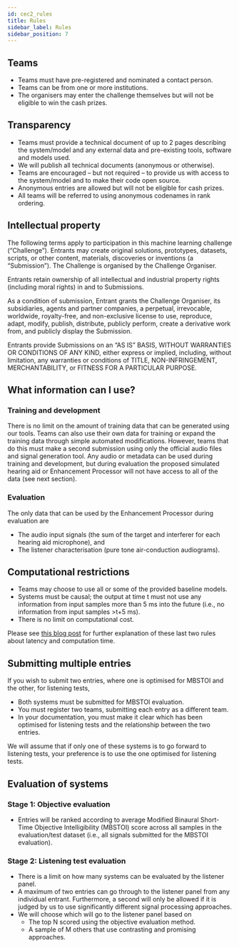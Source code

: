 ```yaml
---
id: cec2_rules
title: Rules
sidebar_label: Rules
sidebar_position: 7
---
```


## Teams

- Teams must have pre-registered and nominated a contact person.
- Teams can be from one or more institutions.
- The organisers may enter the challenge themselves but will not be eligible to win the cash prizes.

## Transparency

- Teams must provide a technical document of up to 2 pages describing the system/model and any external data and pre-existing tools, software and models used.
- We will publish all technical documents (anonymous or otherwise).
- Teams are encouraged – but not required – to provide us with access to the system/model and to make their code open source.
- Anonymous entries are allowed but will not be eligible for cash prizes.
- All teams will be referred to using anonymous codenames in rank ordering.

## Intellectual property

The following terms apply to participation in this machine learning challenge (“Challenge”). Entrants may create original solutions, prototypes, datasets, scripts, or other content, materials, discoveries or inventions (a “Submission”). The Challenge is organised by the Challenge Organiser.

Entrants retain ownership of all intellectual and industrial property rights (including moral rights) in and to Submissions.

As a condition of submission, Entrant grants the Challenge Organiser, its subsidiaries, agents and partner companies, a perpetual, irrevocable, worldwide, royalty-free, and non-exclusive license to use, reproduce, adapt, modify, publish, distribute, publicly perform, create a derivative work from, and publicly display the Submission.

Entrants provide Submissions on an “AS IS” BASIS, WITHOUT WARRANTIES OR CONDITIONS OF ANY KIND, either express or implied, including, without limitation, any warranties or conditions of TITLE, NON-INFRINGEMENT, MERCHANTABILITY, or FITNESS FOR A PARTICULAR PURPOSE.

## What information can I use?

### Training and development

There is no limit on the amount of training data that can be generated using our tools.
Teams can also use their own data for training or expand the training data through simple automated modifications. However, teams that do this must make a second submission using only the official audio files and signal generation tool.
Any audio or metadata can be used during training and development, but during evaluation the proposed simulated hearing aid or Enhancement Processor will not have access to all of the data (see next section).

### Evaluation

The only data that can be used by the Enhancement Processor during evaluation are

- The audio input signals (the sum of the target and interferer for each hearing aid microphone), and
- The listener characterisation (pure tone air-conduction audiograms).

## Computational restrictions

- Teams may choose to use all or some of the provided baseline models.
- Systems must be causal; the output at time t must not use any information from input samples more than 5 ms into the future (i.e., no information from input samples >t+5 ms).
- There is no limit on computational cost.

Please see [this blog post](http://claritychallenge.org/latency-computation-time-and-real-time-operation) for further explanation of these last two rules about latency and computation time.

## Submitting multiple entries

If you wish to submit two entries, where one is optimised for MBSTOI and the other, for listening tests,
- Both systems must be submitted for MBSTOI evaluation.
- You must register two teams, submitting each entry as a different team.
- In your documentation, you must make it clear which has been optimised for listening tests and the relationship between the two entries.

We will assume that if only one of these systems is to go forward to listening tests, your preference is to use the one optimised for listening tests.

## Evaluation of systems

### Stage 1: Objective evaluation

- Entries will be ranked according to average Modified Binaural Short-Time Objective Intelligibility (MBSTOI) score across all samples in the evaluation/test dataset (i.e., all signals submitted for the MBSTOI evaluation).

### Stage 2: Listening test evaluation

- There is a limit on how many systems can be evaluated by the listener panel.
- A maximum of two entries can go through to the listener panel from any individual entrant. Furthermore, a second will only be allowed if it is judged by us to use significantly different signal processing approaches.
- We will choose which will go to the listener panel based on
  - The top N scored using the objective evaluation method.
  - A sample of M others that use contrasting and promising approaches.
